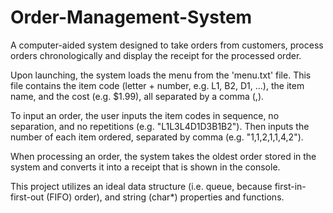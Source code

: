 # Order-Management-System

A computer-aided system designed to take orders from customers, process orders chronologically and display the receipt for the processed order. 

Upon launching, the system loads the menu from the 'menu.txt' file. This file contains the item code (letter + number, e.g. L1, B2, D1, ...), the item name, and the cost (e.g. $1.99), all separated by a comma (,). 

To input an order, the user inputs the item codes in sequence, no separation, and no repetitions (e.g. "L1L3L4D1D3B1B2"). Then inputs the number of each item ordered, separated by comma (e.g. "1,1,2,1,1,4,2"). 

When processing an order, the system takes the oldest order stored in the system and converts it into a receipt that is shown in the console.

This project utilizes an ideal data structure (i.e. queue, because first-in-first-out (FIFO) order), and string (char*) properties and functions.

